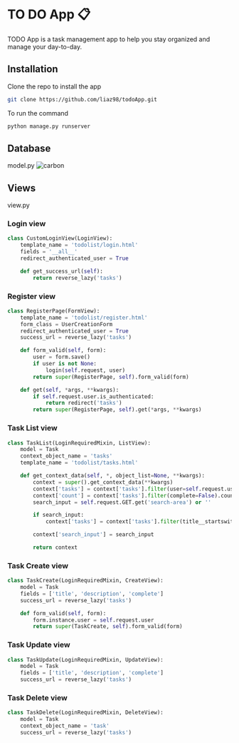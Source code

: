 # TO DO App :clipboard:

TODO App is a task management app to help you stay organized and manage your day-to-day.

## Installation

Clone the repo to install the app

```bash
git clone https://github.com/liaz98/todoApp.git
```
To run the command
```bash
python manage.py runserver
```

## Database
model.py 
![carbon](https://user-images.githubusercontent.com/33596154/138088443-ea08294c-9833-4394-8a5a-e671238c6c1a.png)

## Views
view.py

### Login view
```python
class CustomLoginView(LoginView):
    template_name = 'todolist/login.html'
    fields = '__all__'
    redirect_authenticated_user = True

    def get_success_url(self):
        return reverse_lazy('tasks')
```
### Register view
```python
class RegisterPage(FormView):
    template_name = 'todolist/register.html'
    form_class = UserCreationForm
    redirect_authenticated_user = True
    success_url = reverse_lazy('tasks')

    def form_valid(self, form):
        user = form.save()
        if user is not None:
            login(self.request, user)
        return super(RegisterPage, self).form_valid(form)

    def get(self, *args, **kwargs):
        if self.request.user.is_authenticated:
            return redirect('tasks')
        return super(RegisterPage, self).get(*args, **kwargs)
```
### Task List view
```python
class TaskList(LoginRequiredMixin, ListView):
    model = Task
    context_object_name = 'tasks'
    template_name = 'todolist/tasks.html'

    def get_context_data(self, *, object_list=None, **kwargs):
        context = super().get_context_data(**kwargs)
        context['tasks'] = context['tasks'].filter(user=self.request.user)
        context['count'] = context['tasks'].filter(complete=False).count()
        search_input = self.request.GET.get('search-area') or ''

        if search_input:
            context['tasks'] = context['tasks'].filter(title__startswith=search_input)

        context['search_input'] = search_input

        return context
```
### Task Create view
```python
class TaskCreate(LoginRequiredMixin, CreateView):
    model = Task
    fields = ['title', 'description', 'complete']
    success_url = reverse_lazy('tasks')

    def form_valid(self, form):
        form.instance.user = self.request.user
        return super(TaskCreate, self).form_valid(form)
```
### Task Update view
```python
class TaskUpdate(LoginRequiredMixin, UpdateView):
    model = Task
    fields = ['title', 'description', 'complete']
    success_url = reverse_lazy('tasks')
```
### Task Delete view
```python
class TaskDelete(LoginRequiredMixin, DeleteView):
    model = Task
    context_object_name = 'task'
    success_url = reverse_lazy('tasks')
```
